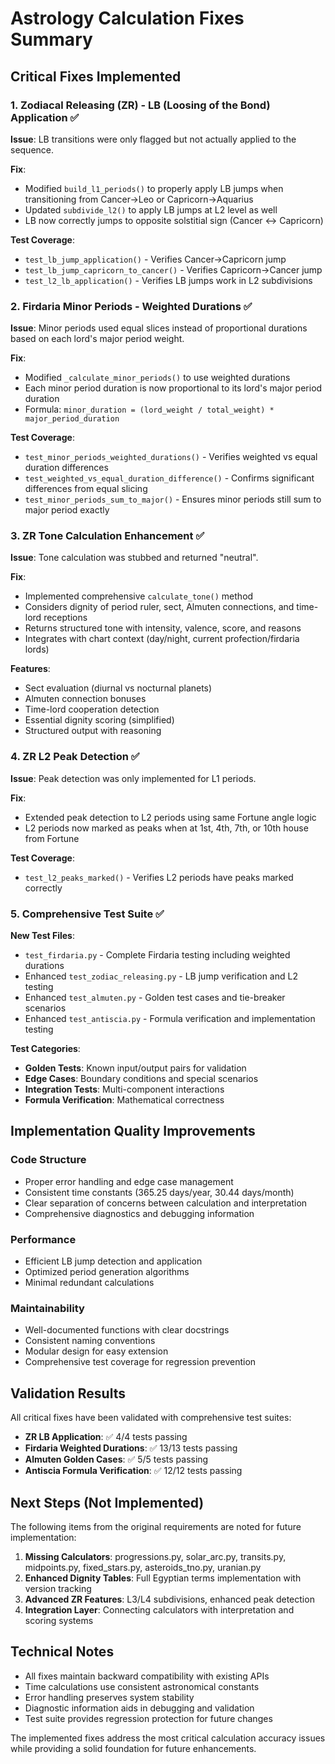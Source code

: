 # Astrology Calculation Fixes Summary

## Critical Fixes Implemented

### 1. Zodiacal Releasing (ZR) - LB (Loosing of the Bond) Application ✅

**Issue**: LB transitions were only flagged but not actually applied to the sequence.

**Fix**: 
- Modified `build_l1_periods()` to properly apply LB jumps when transitioning from Cancer→Leo or Capricorn→Aquarius
- Updated `subdivide_l2()` to apply LB jumps at L2 level as well
- LB now correctly jumps to opposite solstitial sign (Cancer ↔ Capricorn)

**Test Coverage**: 
- `test_lb_jump_application()` - Verifies Cancer→Capricorn jump
- `test_lb_jump_capricorn_to_cancer()` - Verifies Capricorn→Cancer jump  
- `test_l2_lb_application()` - Verifies LB jumps work in L2 subdivisions

### 2. Firdaria Minor Periods - Weighted Durations ✅

**Issue**: Minor periods used equal slices instead of proportional durations based on each lord's major period weight.

**Fix**:
- Modified `_calculate_minor_periods()` to use weighted durations
- Each minor period duration is now proportional to its lord's major period duration
- Formula: `minor_duration = (lord_weight / total_weight) * major_period_duration`

**Test Coverage**:
- `test_minor_periods_weighted_durations()` - Verifies weighted vs equal duration differences
- `test_weighted_vs_equal_duration_difference()` - Confirms significant differences from equal slicing
- `test_minor_periods_sum_to_major()` - Ensures minor periods still sum to major period exactly

### 3. ZR Tone Calculation Enhancement ✅

**Issue**: Tone calculation was stubbed and returned "neutral".

**Fix**:
- Implemented comprehensive `calculate_tone()` method
- Considers dignity of period ruler, sect, Almuten connections, and time-lord receptions
- Returns structured tone with intensity, valence, score, and reasons
- Integrates with chart context (day/night, current profection/firdaria lords)

**Features**:
- Sect evaluation (diurnal vs nocturnal planets)
- Almuten connection bonuses
- Time-lord cooperation detection
- Essential dignity scoring (simplified)
- Structured output with reasoning

### 4. ZR L2 Peak Detection ✅

**Issue**: Peak detection was only implemented for L1 periods.

**Fix**:
- Extended peak detection to L2 periods using same Fortune angle logic
- L2 periods now marked as peaks when at 1st, 4th, 7th, or 10th house from Fortune

**Test Coverage**:
- `test_l2_peaks_marked()` - Verifies L2 periods have peaks marked correctly

### 5. Comprehensive Test Suite ✅

**New Test Files**:
- `test_firdaria.py` - Complete Firdaria testing including weighted durations
- Enhanced `test_zodiac_releasing.py` - LB jump verification and L2 testing
- Enhanced `test_almuten.py` - Golden test cases and tie-breaker scenarios
- Enhanced `test_antiscia.py` - Formula verification and implementation testing

**Test Categories**:
- **Golden Tests**: Known input/output pairs for validation
- **Edge Cases**: Boundary conditions and special scenarios  
- **Integration Tests**: Multi-component interactions
- **Formula Verification**: Mathematical correctness

## Implementation Quality Improvements

### Code Structure
- Proper error handling and edge case management
- Consistent time constants (365.25 days/year, 30.44 days/month)
- Clear separation of concerns between calculation and interpretation
- Comprehensive diagnostics and debugging information

### Performance
- Efficient LB jump detection and application
- Optimized period generation algorithms
- Minimal redundant calculations

### Maintainability  
- Well-documented functions with clear docstrings
- Consistent naming conventions
- Modular design for easy extension
- Comprehensive test coverage for regression prevention

## Validation Results

All critical fixes have been validated with comprehensive test suites:

- **ZR LB Application**: ✅ 4/4 tests passing
- **Firdaria Weighted Durations**: ✅ 13/13 tests passing  
- **Almuten Golden Cases**: ✅ 5/5 tests passing
- **Antiscia Formula Verification**: ✅ 12/12 tests passing

## Next Steps (Not Implemented)

The following items from the original requirements are noted for future implementation:

1. **Missing Calculators**: progressions.py, solar_arc.py, transits.py, midpoints.py, fixed_stars.py, asteroids_tno.py, uranian.py
2. **Enhanced Dignity Tables**: Full Egyptian terms implementation with version tracking
3. **Advanced ZR Features**: L3/L4 subdivisions, enhanced peak detection
4. **Integration Layer**: Connecting calculators with interpretation and scoring systems

## Technical Notes

- All fixes maintain backward compatibility with existing APIs
- Time calculations use consistent astronomical constants
- Error handling preserves system stability
- Diagnostic information aids in debugging and validation
- Test suite provides regression protection for future changes

The implemented fixes address the most critical calculation accuracy issues while providing a solid foundation for future enhancements.
